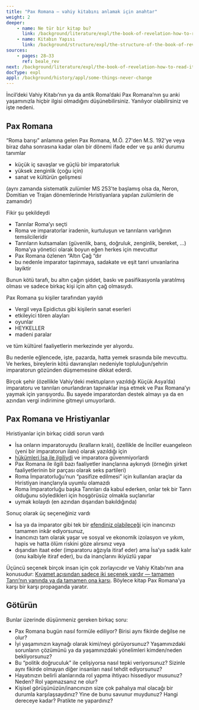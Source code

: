 ```yaml
---
title: "Pax Romana — vahiy kitabını anlamak için anahtar"
weight: 2
deeper:
    - name: Ne tür bir kitap bu?
      link: /background/literature/expl/the-book-of-revelation-how-to-read-it
    - name: Kitabın Yapısı
      link: /background/structure/expl/the-structure-of-the-book-of-revelation
sources:
    - pages: 28–33
      ref: beale_rev
next: /background/literature/expl/the-book-of-revelation-how-to-read-it
docType: expl
appl: /background/history/appl/some-things-never-change
---
```


İncil’deki Vahiy Kitabı’nın ya da antik Roma’daki Pax Romana’nın şu anki yaşamınızla hiçbir ilgisi olmadığını düşünebilirsiniz. Yanılıyor olabilirsiniz ve işte nedeni.

## Pax Romana

<a name="879e"></a>
“Roma barışı” anlamına gelen Pax Romana, M.Ö. 27'den M.S. 192'ye veya biraz daha sonrasına kadar olan bir dönemi ifade eder ve şu anki durumu tanımlar

- küçük iç savaşlar ve güçlü bir imparatorluk
- yüksek zenginlik (çoğu için)
- sanat ve kültürün gelişmesi

(aynı zamanda sistematik zulümler MS 253'te başlamış olsa da, Neron, Domitian ve Trajan dönemlerinde Hıristiyanlara yapılan zulümlerin de zamanıdır)

Fikir şu şekildeydi

- Tanrılar Roma’yı seçti
- Roma ve imparatorlar iradenin, kurtuluşun ve tanrıların varlığının temsilcileridir
- Tanrıların kutsamaları (güvenlik, barış, doğruluk, zenginlik, bereket, …) Roma’ya yönetici olarak boyun eğen herkes için mevcuttur
- Pax Romana özlenen “Altın Çağ “dır
- bu nedenle i̇mparator tapinmaya, sadakate ve eşi̇t tanri unvanlarina layiktir

Bunun kötü tarafı, bu altın çağın şiddet, baskı ve pasifikasyonla yaratılmış olması ve sadece birkaç kişi için altın çağ olmasıydı.

Pax Romana şu kişiler tarafından yayıldı

- Vergil veya Epidictus gibi kişilerin sanat eserleri
- etkileyici tören alayları
- oyunlar
- HEYKELLER
- madeni paralar

ve tüm kültürel faaliyetlerin merkezinde yer alıyordu.

Bu nedenle eğlencede, işte, pazarda, hatta yemek sırasında bile mevcuttu. Ve herkes, bireylerin kötü davranışları nedeniyle topluluğun/şehrin imparatorun gözünden düşmemesine dikkat ederdi.

Birçok şehir (özellikle Vahiy’deki mektupların yazıldığı Küçük Asya’da) imparatoru ve tanrıları onurlandıran tapınaklar inşa etmek ve Pax Romana’yı yaymak için yarışıyordu. Bu sayede imparatordan destek almayı ya da en azından vergi indirimine gitmeyi umuyorlardı.

## Pax Romana ve Hristiyanlar

<a name="ec0d"></a>
Hıristiyanlar için birkaç ciddi sorun vardı

- İsa onların imparatoruydu (kralların kralı), özellikle de İnciller euangeleon (yeni bir imparatorun ilanı) olarak yazıldığı için
- [hükümleri İsa ile ilgiliydi](https://www.bibleserver.com/TR/Matta6%3A25-34) ve imparatora güvenmiyorlardı
- Pax Romana ile ilgili bazı faaliyetler inançlarına aykırıydı (örneğin şirket faaliyetlerinin bir parçası olarak seks partileri)
- Roma İmparatorluğu’nun “pasifize edilmesi” için kullanılan araçlar da Hıristiyan inançlarıyla uyumlu olamazdı
- Roma İmparatorluğu başka Tanrıları da kabul ederken, onlar tek bir Tanrı olduğunu söyledikleri için hoşgörüsüz olmakla suçlanırlar
- uymak kolaydı (en azından dışarıdan bakıldığında)

Sonuç olarak üç seçeneğiniz vardı

- İsa ya da imparator gibi tek bir [efendiniz olabileceği](https://www.bibleserver.com/TR/Matta6%3A24) için inancınızı tamamen inkâr ediyorsunuz,
- İnancınızı tam olarak yaşar ve sosyal ve ekonomik izolasyon ve yıkım, hapis ve hatta ölüm riskini göze alırsınız veya
- dışarıdan itaat eder (imparatoru ağzıyla itiraf eder) ama İsa’ya sadık kalır (onu kalbiyle itiraf eder), bu da inançlarını ikiyüzlü yapar

Üçüncü seçenek birçok insan için çok zorlayıcıdır ve Vahiy Kitabı’nın ana konusudur: [Kıyamet açısından sadece iki seçenek vardır — tamamen Tanrı’nın yanında ya da tamamen ona karşı](/background/literature/expl/the-book-of-revelation-how-to-read-it). Böylece kitap Pax Romana’ya karşı bir karşı propaganda yaratır.

## Götürün

<a name="9eaf"></a>
Bunlar üzerinde düşünmeniz gereken birkaç soru:

- Pax Romana bugün nasıl formüle ediliyor? Birisi aynı fikirde değilse ne olur?
- İyi yaşamınızın kaynağı olarak kimi/neyi görüyorsunuz? Yaşamınızdaki sorunların çözümünü ya da yaşamınızdaki yönelimleri kimden/neden bekliyorsunuz?
- Bu “politik doğruculuk” ile çelişiyorsa nasıl tepki veriyorsunuz? Sizinle aynı fikirde olmayan diğer insanları nasıl tehdit ediyorsunuz?
- Hayatınızın belirli alanlarında rol yapma ihtiyacı hissediyor musunuz? Neden? Rol yapmazsanız ne olur?
- Kişisel görüşünüzün/inancınızın size çok pahalıya mal olacağı bir durumla karşılaşsaydınız? Yine de bunu savunur muydunuz? Hangi dereceye kadar? Pratikte ne yapardınız?
